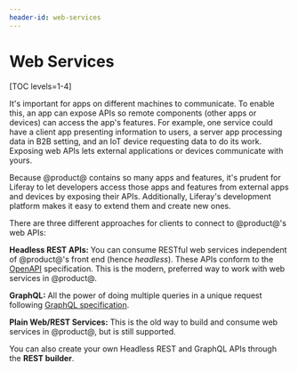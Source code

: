 ```yaml
---
header-id: web-services
---
```


# Web Services

[TOC levels=1-4]

It's important for apps on different machines to communicate. To enable this, an
app can expose APIs so remote components (other apps or devices) can access the
app's features. For example, one service could have a client app presenting
information to users, a server app processing data in B2B setting, and an IoT
device requesting data to do its work. Exposing web APIs lets external
applications or devices communicate with yours. 

Because @product@ contains so many apps and features, it's prudent for Liferay
to let developers access those apps and features from external apps and devices
by exposing their APIs. Additionally, Liferay's development platform makes it
easy to extend them and create new ones. 

There are three different approaches for clients to connect to @product@'s web 
APIs: 

**Headless REST APIs:** You can consume RESTful web services independent of 
@product@'s front end (hence *headless*). These APIs conform to the 
[OpenAPI](https://swagger.io/docs/specification/about/) 
specification. This is the modern, preferred way to work with web services in 
@product@. 

**GraphQL:** All the power of doing multiple queries in a unique request
following [GraphQL
specification](https://graphql.github.io/graphql-spec/June2018/).

**Plain Web/REST Services:** This is the old way to build and consume web 
services in @product@, but is still supported. 

You can also create your own Headless REST and GraphQL APIs through the **REST builder**.

